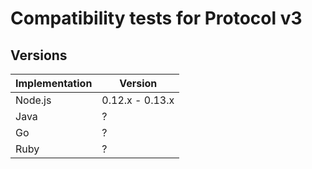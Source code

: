 # Compatibility tests for Protocol v3

## Versions

| Implementation | Version |
| -------------- | ------- |
| Node.js        | 0.12.x - 0.13.x  |
| Java           | ?       |
| Go             | ?       |
| Ruby           | ?       |
